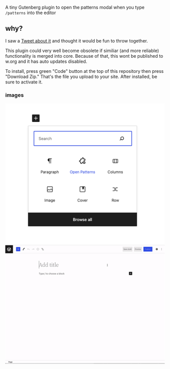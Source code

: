 A tiny Gutenberg plugin to open the patterns modal when you type `/patterns` into the editor

## why?

I saw a [Tweet about it](https://twitter.com/ellenbauer/status/1542698832810885120) and thought it would be fun to throw together.

This plugin could very well become obsolete if similiar (and more reliable) functionality is merged into core. Because of that, this wont be published to w.org and it has auto updates disabled.

To install, press green "Code" button at the top of this repository then press "Download Zip." That's the file you upload to your site. After installed, be sure to activate it.

### images
![alt text](assets/inserter.png "Inserter Icon")
![alt text](assets/demo.gif "Demo")
